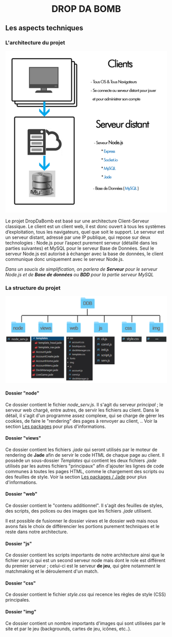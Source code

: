 <h1 align="center"> DROP DA BOMB </h1>

## Les aspects techniques

### L'architecture du projet
<p align="center">
    <img src="Images/structure.png" width="600px"/>
</p>

Le projet DropDaBomb est basé sur une architecture Client-Serveur classique. 
Le client est un client web, il est donc ouvert à tous les systèmes d’exploitation, tous les navigateurs, quel que soit le support. 
Le serveur est un serveur distant, adressé par une IP publique, qui repose sur deux technologies : Node.js pour l’aspect purement serveur (détaillé dans les parties suivantes) et MySQL pour le serveur Base de Données. Seul le serveur Node.js est autorisé à échanger avec la base de données, le client communique donc uniquement avec le serveur Node.js.

*Dans un soucis de simplification, on parlera de **Serveur** pour le serveur Node.js et de **Base de données** ou **BDD** pour la partie serveur MySQL*

### La structure du projet 
 
<p align="center">
    <img src="Images/STRUCTURE_DDB.jpg" width="600px"/>
</p>

#### Dossier "node"

Ce dossier contient le fichier *node_serv.js*. Il s'agit du serveur *principal* ; le serveur web chargé, entre autres, de servir les fichiers au client. Dans le détail, il s'agit d'un programme assez complexe, qui se charge de gérer les cookies, de faire le "rendering" des pages à renvoyer au client, .. Voir la section [Les packages](Packages.md) pour plus d'informations. 

#### Dossier "views"

Ce dossier contient les fichiers *.jade* qui seront utilisés par le moteur de rendering de **Jade** afin de servir le code HTML de chaque page au client. Il possède un sous-dossier *Templates* qui contient les deux fichiers *.jade* utilisés par les autres fichiers "principaux" afin d'ajouter les lignes de code communes à toutes les pages HTML, comme le chargement des scripts ou des feuilles de style. Voir la section [Les packages / Jade](Packages.md#jade) pour plus d'informations.


#### Dossier "web"

Ce dossier contient le "contenu additionnel". Il s'agit des feuilles de styles, des scripts, des polices ou des images que les fichiers *.jade* utilisent. 

Il est possible de fusionner le dossier *views* et le dossier *web* mais nous avons fais le choix de différencier les portions purement techniques et le reste dans notre architecture.

#### Dossier "js"

Ce dossier contient les scripts importants de notre architecture ainsi que le fichier *serv.js* qui est un second serveur node mais dont le role est différent du premier serveur ; celui-ci est le serveur **de jeu**, qui gère notamment le matchmaking et le déroulement d'un match. 

#### Dossier "css"

Ce dossier contient le fichier *style.css* qui recence les règles de style (CSS) principales.


#### Dossier "img"

Ce dossier contient un nombre importants d'images qui sont utilisées par le site et par le jeu (backgrounds, cartes de jeu, icônes, etc..).